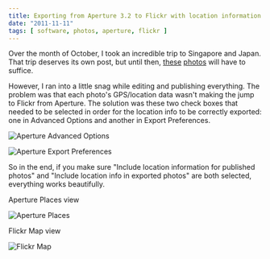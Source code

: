 ```yaml
---
title: Exporting from Aperture 3.2 to Flickr with location information metadata
date: "2011-11-11"
tags: [ software, photos, aperture, flickr ]
---
```


Over the month of October, I took an incredible trip to Singapore and Japan.
That trip deserves its own post, but until then,
[these](http://www.flickr.com/photos/gregburek/sets/72157628032336264/
"Singapore 2011 on Flickr")
[photos](http://www.flickr.com/photos/gregburek/sets/72157627963313507/ "Japan
2011 on Flickr") will have to suffice.

However, I ran into a little snag while editing and publishing everything. The
problem was that each photo's GPS/location data wasn't making the jump to
Flickr from Aperture. The solution was these two check boxes that needed to be
selected in order for the location info to be correctly exported: one in
Advanced Options and another in Export Preferences.

![Aperture Advanced Options][advanced]

![Aperture Export Preferences][export]

So in the end, if you make sure "Include location information for published
photos" and "Include location info in exported photos" are both selected,
everything works beautifully.

Aperture Places view

![Aperture Places][aperture]

Flickr Map view

![Flickr Map][flickr]

[aperture]: /2011-11-11-export-aperture-to-flickr-with-GPS/aperture.png
[flickr]: /2011-11-11-export-aperture-to-flickr-with-GPS/flickr.png
[advanced]: /2011-11-11-export-aperture-to-flickr-with-GPS/advanced.jpg
[export]: /2011-11-11-export-aperture-to-flickr-with-GPS/export.jpg
